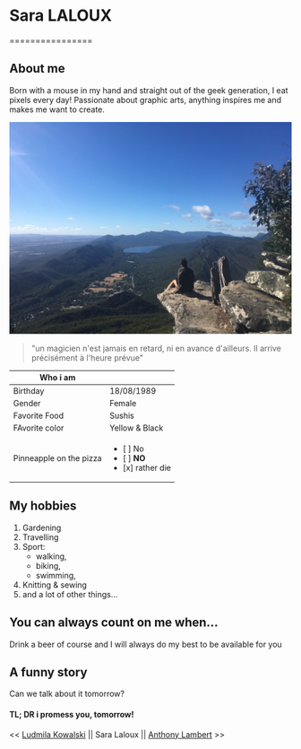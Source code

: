 # Sara LALOUX
================

## About me

Born with a mouse in my hand and straight out of the geek generation, I eat pixels every day! Passionate about graphic arts, anything inspires me and makes me want to create.

![itsme](moua.JPG)
> "un magicien n'est jamais en retard, ni en avance d'ailleurs. Il arrive précisément à l'heure prévue" 

| Who i am |          |
|----------|----------|
| Birthday |18/08/1989|
| Gender   | Female   |
| Favorite Food  | Sushis  |
| FAvorite color  | Yellow & Black  |
| Pinneapple on the pizza | <ul><li>[ ] No</li><li>[ ] **NO**</li><li>[x] rather die </li></ul>

## My hobbies

1. Gardening
2. Travelling
3. Sport:
    * walking,
    * biking,
    * swimming,
4. Knitting & sewing
5. and a lot of other things...

## You can always count on me when...

Drink a beer of course and I will always do my best to be available for you

## A funny story

Can we talk about it tomorrow?

#### TL; DR i promess you, tomorrow!

<< [Ludmila Kowalski](https://github.com/LudmilaKowalski/challenge-markdown "LudmilaKowalski") || Sara Laloux || [Anthony Lambert](https://github.com/Kaleidosport/Challenge-MarkDown "Kaleidosport") >>